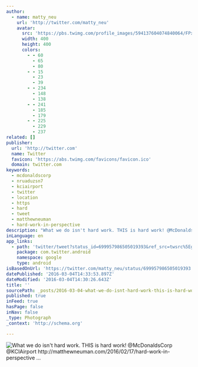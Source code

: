 ```yaml
---
author:
  - name: matty_neu
    url: 'http://twitter.com/matty_neu'
    avatar:
      src: 'https://pbs.twimg.com/profile_images/594137604074840064/FPxc-Qng_400x400.jpg'
      width: 400
      height: 400
      colors:
        - - 60
          - 65
          - 80
        - - 15
          - 23
          - 39
        - - 234
          - 148
          - 138
        - - 241
          - 185
          - 179
        - - 225
          - 229
          - 237
related: []
publisher:
  url: 'http://twitter.com'
  name: Twitter
  favicon: 'https://abs.twimg.com/favicons/favicon.ico'
  domain: twitter.com
keywords:
  - mcdonaldscorp
  - nruaduzsn7
  - kciairport
  - twitter
  - location
  - https
  - hard
  - tweet
  - matthewneuman
  - hard-work-in-perspective
description: "What we do isn't hard work. THIS is hard work! @McDonaldsCorp @KCIAirport http://matthewneuman.com/2016/02/17/hard-work-in-perspective ..."
inLanguage: en
app_links:
  - path: 'twitter/tweet?status_id=699957986505019393&ref_src=twsrc%5Egoogle%7Ctwcamp%5Eandroidseo%7Ctwgr%5Estatus%7Ctwterm%5E699957986505019393'
    package: com.twitter.android
    namespace: google
    type: android
isBasedOnUrl: 'https://twitter.com/matty_neu/status/699957986505019393'
datePublished: '2016-03-04T14:33:53.897Z'
dateModified: '2016-03-04T14:30:26.643Z'
title: ''
sourcePath: _posts/2016-03-04-what-we-do-isnt-hard-work-this-is-hard-work-mcdonaldscor.md
published: true
inFeed: true
hasPage: false
inNav: false
_type: Photograph
_context: 'http://schema.org'

---
```

![What we do isn't hard work&period; THIS is hard work&excl; &commat;McDonaldsCorp &commat;KCIAirport http&colon;&sol;&sol;matthewneuman&period;com&sol;2016&sol;02&sol;17&sol;hard-work-in-perspective &period;&period;&period;](https://pbs.twimg.com/media/CbbAFDvVIAEOMtE.jpg:large)